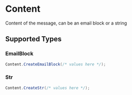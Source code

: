 # Content

Content of the message, can be an email block or a string


## Supported Types

### EmailBlock

```csharp
Content.CreateEmailBlock(/* values here */);
```

### Str

```csharp
Content.CreateStr(/* values here */);
```
